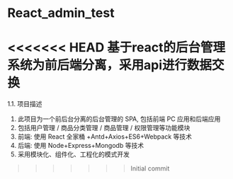 # React_admin_test
<<<<<<< HEAD
基于react的后台管理系统为前后端分离，采用api进行数据交换
=======
1.1. 项目描述
1) 此项目为一个前后台分离的后台管理的 SPA, 包括前端 PC 应用和后端应用 
2) 包括用户管理 / 商品分类管理 / 商品管理 / 权限管理等功能模块 
3) 前端: 使用 React 全家桶 +Antd+Axios+ES6+Webpack 等技术 
4) 后端: 使用 Node+Express+Mongodb 等技术 
5) 采用模块化、组件化、工程化的模式开发

>>>>>>> Initial commit
